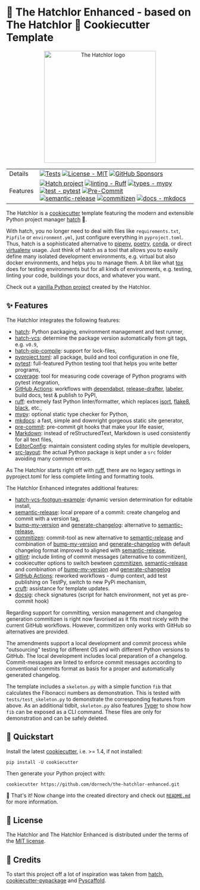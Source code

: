 # 🌹 The Hatchlor Enhanced - based on The Hatchlor 🌹 Cookiecutter Template

<div align="center">
<img src="https://raw.githubusercontent.com/FlorianWilhelm/the-hatchlor/master/images/logo.svg" alt="The Hatchlor logo" width="300" role="img">
</div>

|         |                                                                                                                                                                                                                                                                                                                                                                                                            |
|---------|------------------------------------------------------------------------------------------------------------------------------------------------------------------------------------------------------------------------------------------------------------------------------------------------------------------------------------------------------------------------------------------------------------|
| Details | [![Tests][Tests-image]][Tests-link] [![License - MIT][MIT-image]][MIT-link] [![GitHub Sponsors][sponsor-image]][sponsor-link]                                                                                                                                                                                                                                                                              |
| Features | [![Hatch project][hatch-image]][hatch-link] [![linting - Ruff][ruff-image]][ruff-link] [![types - mypy][mypy-image]][mypy-link] [![test - pytest][pytest-image]][pytest-link] [![Pre-Commit][precommit-image]][precommit-link] <br/>[![semantic-release][semantic-release-image]][semantic-release-link] [![commitizen][commitizen-image]][commitizen-link] [![docs - mkdocs][mkdocs-image]][mkdocs-link] |

The Hatchlor is a [cookiecutter] template featuring the modern and extensible Python project manager [hatch] 🐣.

With hatch, you no longer need to deal with files like `requirements.txt`, `Pipfile` or `environment.yml`,
just configure everything in `pyproject.toml`. Thus, hatch is a sophisticated alternative to [pipenv], [poetry], [conda], or
direct [virtualenv] usage. Just think of hatch as a tool that allows you to easily define many isolated development environments,
e.g. virtual but also docker environments, and helps you to manage them. A bit like what [tox] does for testing environments but
for all kinds of environments, e.g. testing, linting your code, buildings your docs, and whatever you want.

Check out a [vanilla Python project] created by the Hatchlor.

## ✨ Features

The Hatchlor integrates the following features:

* [hatch]: Python packaging, environment management and test runner,
* [hatch-vcs]: determine the package version automatically from git tags, e.g. `v0.9`,
* [hatch-pip-compile]: support for lock-files,
* [pyproject.toml]: all package, build and tool configuration in one file,
* [pytest]: full-featured Python testing tool that helps you write better programs,
* [coverage]: tool for measuring code coverage of Python programs with pytest integration,
* [GitHub Actions]: workflows with [dependabot], [release-drafter], [labeler], build docs, test & publish to PyPI,
* [ruff]: extremely fast Python linter/formatter, which replaces [isort], [flake8], [black], etc.,
* [mypy]: optional static type checker for Python,
* [mkdocs]: a fast, simple and downright gorgeous static site generator,
* [pre-commit]: pre-commit git hooks that make your life easier,
* [Markdown]: instead of reStructuredText, Markdown is used consistently for all text files,
* [EditorConfig]: maintain consistent coding styles for multiple developers,
* [src-layout]: the actual Python package is kept under a `src` folder avoiding many common errors.

As The Hatchlor starts right off with [ruff], there are no legacy settings in pyproject.toml for less complete linting and formatting tools.

The Hatchlor Enhanced integrates additional features:

* [hatch-vcs-footgun-example]: dynamic version determination for editable install,
* [semantic-release]: local prepare of a commit: create changelog and commit with a version tag,
* [bump-my-version] and [generate-changelog]: alternative to [semantic-release],
* [commitizen]: commit-tool as new alternative to [semantic-release] and combination of [bump-my-version]
and [generate-changelog] with default changelog format improved to aligned with [semantic-release],
* [gitlint]: include linting of commit messages (alternative to commitizen),
* cookiecutter options to switch bewteen [commitizen], [semantic-release] and combination of [bump-my-version] and [generate-changelog]
* [GitHub Actions]: reworked workflows - dump context, add test publishing on TestPy, switch to new PyPi mechanism,
* [cruft]: assistance for template updates.
* [docsig]: check signatures (script for hatch environment, not yet as pre-commit hook)

Regarding support for committing, version management and changelog generation commitizen is right now favorised as it
fits most nicely with the current GitHub workflows. However, commitizen only works with GitHub so alternatives are
provided.

The amendments support a local development and commit process while "outsourcing" testing for different OS
and with different Python versions to GitHub.
The local development includes local preparation of a changelog.
Commit-messages are linted to enforce commit messages according to conventional commits format as
basis for a proper and automatically generated changelog.

The template includes a `skeleton.py` with a simple function `fib` that calculates the Fibonacci numbers
as demonstration. This is tested with `tests/test_skeleton.py` to demonstrate the corresponding features
from above. As an additional tidbit, `skeleton.py` also features [Typer] to show how `fib` can be
exposed as a CLI command. These files are only for demonstration and can be safely deleted.

## 💫 Quickstart

Install the latest [cookiecutter], i.e. >= 1.4, if not installed:

```console
pip install -U cookiecutter
```

Then generate your Python project with:

```console
cookiecutter https://github.com/dornech/the-hatchlor-enhanced.git
```

🎉 That's  it! Now change into the created directory and check out [`README.md`] for more information.

## 🪪 License

The Hatchlor and The Hatchlor Enhanced is distributed under the terms of the [MIT license](LICENSE.txt).

## 🙏 Credits

To start this project off a lot of inspiration was taken from [hatch], [cookiecutter-pypackage] and [Pyscaffold].

[cookiecutter]: https://cookiecutter.readthedocs.io/
[tox]: https://tox.wiki/
[hatch]: https://hatch.pypa.io/
[hatch-vcs]: https://github.com/ofek/hatch-vcs
[hatch-pip-compile]: https://github.com/juftin/hatch-pip-compile
[cookiecutter-pypackage]: https://github.com/audreyfeldroy/cookiecutter-pypackage
[Pyscaffold]: https://pyscaffold.org/
[pre-commit]: https://pre-commit.com/
[mkdocs]: https://www.mkdocs.org/
[Markdown]: https://www.markdownguide.org/
[src-layout]: https://packaging.python.org/en/latest/discussions/src-layout-vs-flat-layout/
[flake8]: https://pypi.org/project/flake8/
[isort]: https://pycqa.github.io/isort/
[pytest]: https://docs.pytest.org/
[coverage]: https://coverage.readthedocs.io/
[mypy]: https://mypy-lang.org/
[black]: https://black.readthedocs.io/
[ruff]: https://docs.astral.sh/ruff
[EditorConfig]: http://editorconfig.org/
[Typer]: https://typer.tiangolo.com/
[pyproject.toml]: https://hatch.pypa.io/latest/config/metadata/
[pipenv]: https://pipenv.pypa.io/
[poetry]: https://python-poetry.org/
[conda]: https://docs.conda.io/
[virtualenv]: https://virtualenv.pypa.io/
[vanilla Python project]: https://github.com/FlorianWilhelm/the-hatchlor-demo
[`README.md`]: https://github.com/FlorianWilhelm/the-hatchlor-demo
[GitHub Actions]: https://docs.github.com/en/actions
[labeler]: https://github.com/marketplace/actions/github-labeler
[dependabot]: https://docs.github.com/en/code-security/dependabot
[release-drafter]: https://github.com/marketplace/actions/release-drafter
[gitlint]: https://jorisroovers.com/gitlint/dev/commit_hooks/
[bump-my-version]: https://github.com/callowayproject/bump-my-version/
[generate-changelog]: https://github.com/callowayproject/generate-changelog/
[semantic-release]: https://python-semantic-release.readthedocs.io/en/latest/
[commitizen]: https://commitizen-tools.github.io/commitizen/
[cruft]: https://cruft.github.io/cruft/
[docsig]: https://docsig.readthedocs.io/
[hatch-vcs-footgun-example]: https://github.com/maresb/hatch-vcs-footgun-example

[Tests-image]: https://github.com/FlorianWilhelm/the-hatchlor/actions/workflows/run-tests.yml/badge.svg?branch=main
[Tests-link]: https://github.com/FlorianWilhelm/the-hatchlor/actions/workflows/run-tests.yml
[hatch-image]: https://img.shields.io/badge/%F0%9F%A5%9A-hatch-4051b5.svg
[hatch-link]: https://github.com/pypa/hatch
[ruff-image]: https://img.shields.io/endpoint?url=https://raw.githubusercontent.com/astral-sh/ruff/main/assets/badge/v2.json
[ruff-link]: https://github.com/charliermarsh/ruff
[mypy-image]: https://img.shields.io/badge/Types-mypy-blue.svg
[mypy-link]: https://mypy-lang.org/
[pytest-image]: https://img.shields.io/static/v1?label=‎&message=Pytest&logo=Pytest&color=0A9EDC&logoColor=white
[pytest-link]:  https://docs.pytest.org/
[mkdocs-image]: https://img.shields.io/static/v1?label=‎&message=mkdocs&logo=Material+for+MkDocs&color=526CFE&logoColor=white
[mkdocs-link]: https://www.mkdocs.org/
[precommit-image]: https://img.shields.io/static/v1?label=‎&message=pre-commit&logo=pre-commit&color=76877c
[precommit-link]: https://pre-commit.com/
[semantic-release-image]: https://img.shields.io/badge/%20%20%F0%9F%93%A6%F0%9F%9A%80-semantic--release-e10079.svg
[semantic-release-link]: https://github.com/semantic-release/semantic-release/
[commitizen-image]: https://img.shields.io/badge/commitizen-brightgreen.svg
[commitizen-link]: https://github.com/commitizen-tools/commitizen/
[MIT-image]: https://img.shields.io/badge/License-MIT-9400d3.svg
[MIT-link]: LICENSE.txt
[sponsor-image]: https://img.shields.io/static/v1?label=Sponsor&message=%E2%9D%A4&logo=GitHub&color=ff69b4
[sponsor-link]: https://github.com/sponsors/FlorianWilhelm
